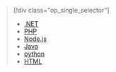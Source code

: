 > [!div class="op_single_selector"]
> * [.NET](../articles/app-service/app-service-web-get-started-dotnet.md)
> * [PHP](../articles/app-service/app-service-web-get-started-php.md)
> * [Node.js](../articles/app-service/app-service-web-get-started-nodejs.md)
> * [Java](../articles/app-service/app-service-web-get-started-java.md)
> * [python](../articles/app-service/app-service-web-get-started-python.md)
> * [HTML](../articles/app-service/app-service-web-get-started-html.md)
> 
> 

